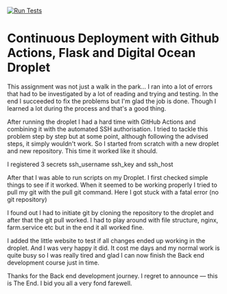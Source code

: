 [![Run Tests](https://github.com/WalliedeWalrus/farm/actions/workflows/run-tests.yml/badge.svg)](https://github.com/WalliedeWalrus/farm/actions/workflows/run-tests.yml)

# Continuous Deployment with Github Actions, Flask and Digital Ocean Droplet

This assignment was not just a walk in the park... I ran into a lot of errors that had to be investigated by a lot of reading and trying and testing. In the end I succeeded to fix the problems but I'm glad the job is done. Though I learned a lot during the process and that's a good thing.

After running the droplet I had a hard time with GitHub Actions and combining it with the automated SSH authorisation. I tried to tackle this problem step by step but at some point, although following the advised steps, it simply wouldn't work. So I started from scratch with a new droplet and new repository. This time it worked like it should.

I registered 3 secrets ssh_username ssh_key and ssh_host

After that I was able to run scripts on my Droplet. I first checked simple things to see if it worked. When it seemed to be working properly I tried to pull my git with the pull git command. Here I got stuck with a fatal error (no git repository)

I found out I had to initiate git by cloning the repository to the droplet and after that the git pull worked. I had to play around with file structure, nginx, farm.service etc but in the end it all worked fine.

I added the little website to test if all changes ended up working in the droplet. And I was very happy it did. It cost me days and my normal work is quite busy so I was really tired and glad I can now finish the Back end development course just in time.

Thanks for the Back end development journey. 
I regret to announce — this is The End. I bid you all a very fond farewell.
